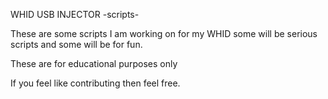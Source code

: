 ﻿










WHID USB INJECTOR -scripts-

These are some scripts I am working on for my WHID
some will be serious scripts and some will be for fun.

These are for educational purposes only

If you feel like contributing then feel free.


 
